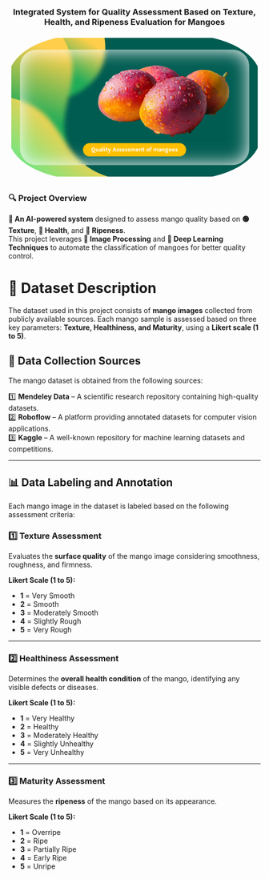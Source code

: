 <h3 align="center">Integrated System for Quality Assessment Based on Texture, Health, and Ripeness Evaluation for Mangoes</h3>

<p align="center">
  <img src="images/image1.png" alt="Project Image" width="900" style="border-radius: 30%;">
</p>

### 🔍 **Project Overview**
**🚀 An AI-powered system** designed to assess mango quality based on **🟢 Texture**, **🍅 Health**, and **🥭 Ripeness**.  
This project leverages **📸 Image Processing** and **🤖 Deep Learning Techniques** to automate the classification of mangoes for better quality control.

# 📂 Dataset Description  
The dataset used in this project consists of **mango images** collected from publicly available sources. Each mango sample is assessed based on three key parameters: **Texture, Healthiness, and Maturity**, using a **Likert scale (1 to 5)**.  

## 📌 Data Collection Sources  
The mango dataset is obtained from the following sources:  

1️⃣ **Mendeley Data** – A scientific research repository containing high-quality datasets.  
2️⃣ **Roboflow** – A platform providing annotated datasets for computer vision applications.  
3️⃣ **Kaggle** – A well-known repository for machine learning datasets and competitions.  

---

## 📊 Data Labeling and Annotation  
Each mango image in the dataset is labeled based on the following assessment criteria:  

### **1️⃣ Texture Assessment**  
Evaluates the **surface quality** of the mango image considering smoothness, roughness, and firmness.  

**Likert Scale (1 to 5):**  
- **1** = Very Smooth  
- **2** = Smooth  
- **3** = Moderately Smooth  
- **4** = Slightly Rough  
- **5** = Very Rough  

---

### **2️⃣ Healthiness Assessment**  
Determines the **overall health condition** of the mango, identifying any visible defects or diseases.  

**Likert Scale (1 to 5):**  
- **1** = Very Healthy  
- **2** = Healthy  
- **3** = Moderately Healthy  
- **4** = Slightly Unhealthy  
- **5** = Very Unhealthy  

---

### **3️⃣ Maturity Assessment**  
Measures the **ripeness** of the mango based on its appearance.  

**Likert Scale (1 to 5):**  
- **1** = Overripe  
- **2** = Ripe  
- **3** = Partially Ripe  
- **4** = Early Ripe  
- **5** = Unripe  





